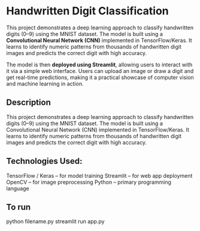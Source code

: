 # Handwritten Digit Classification

This project demonstrates a deep learning approach to classify handwritten digits (0–9) using the MNIST dataset. The model is built using a **Convolutional Neural Network (CNN)** implemented in TensorFlow/Keras. It learns to identify numeric patterns from thousands of handwritten digit images and predicts the correct digit with high accuracy.

The model is then **deployed using Streamlit**, allowing users to interact with it via a simple web interface. Users can upload an image or draw a digit and get real-time predictions, making it a practical showcase of computer vision and machine learning in action.

## Description 
This project demonstrates a deep learning approach to classify handwritten digits (0–9) using the MNIST dataset. The model is built using a Convolutional Neural Network (CNN) implemented in TensorFlow/Keras. It learns to identify numeric patterns from thousands of handwritten digit images and predicts the correct digit with high accuracy.

## Technologies Used:
TensorFlow / Keras – for model training
Streamlit – for web app deployment
OpenCV – for image preprocessing
Python – primary programming language

## To run
python filename.py
streamlit run app.py
